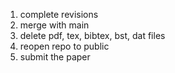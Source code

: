 1. complete revisions
2. merge with main
3. delete pdf, tex, bibtex, bst, dat files
4. reopen repo to public
5. submit the paper